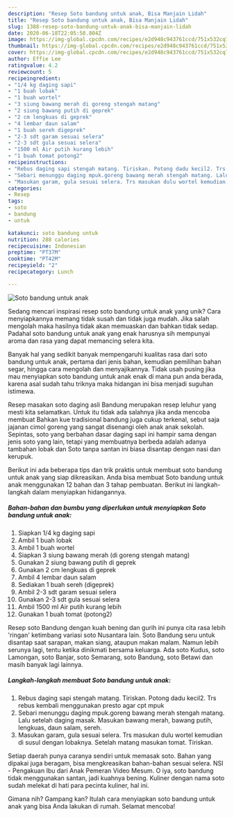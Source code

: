 ```yaml
---
description: "Resep Soto bandung untuk anak, Bisa Manjain Lidah"
title: "Resep Soto bandung untuk anak, Bisa Manjain Lidah"
slug: 1388-resep-soto-bandung-untuk-anak-bisa-manjain-lidah
date: 2020-06-18T22:05:58.804Z
image: https://img-global.cpcdn.com/recipes/e2d948c943761ccd/751x532cq70/soto-bandung-untuk-anak-foto-resep-utama.jpg
thumbnail: https://img-global.cpcdn.com/recipes/e2d948c943761ccd/751x532cq70/soto-bandung-untuk-anak-foto-resep-utama.jpg
cover: https://img-global.cpcdn.com/recipes/e2d948c943761ccd/751x532cq70/soto-bandung-untuk-anak-foto-resep-utama.jpg
author: Effie Lee
ratingvalue: 4.2
reviewcount: 5
recipeingredient:
- "1/4 kg daging sapi"
- "1 buah lobak"
- "1 buah wortel"
- "3 siung bawang merah di goreng stengah matang"
- "2 siung bawang putih di geprek"
- "2 cm lengkuas di geprek"
- "4 lembar daun salam"
- "1 buah sereh digeprek"
- "2-3 sdt garam sesuai selera"
- "2-3 sdt gula sesuai selera"
- "1500 ml Air putih kurang lebih"
- "1 buah tomat potong2"
recipeinstructions:
- "Rebus daging sapi stengah matang. Tiriskan. Potong dadu kecil2. Trs rebus kembali menggunakan presto agar cpt mpuk"
- "Sebari menunggu daging mpuk.goreng bawang merah stengah matang. Lalu setelah daging masak. Masukan bawang merah, bawang putih, lengkuas, daun salam, sereh."
- "Masukan garam, gula sesuai selera. Trs masukan dulu wortel kemudian di susul dengan lobaknya. Setelah matang masukan tomat. Tiriskan."
categories:
- Resep
tags:
- soto
- bandung
- untuk

katakunci: soto bandung untuk 
nutrition: 288 calories
recipecuisine: Indonesian
preptime: "PT37M"
cooktime: "PT42M"
recipeyield: "2"
recipecategory: Lunch

---
```



![Soto bandung untuk anak](https://img-global.cpcdn.com/recipes/e2d948c943761ccd/751x532cq70/soto-bandung-untuk-anak-foto-resep-utama.jpg)

Sedang mencari inspirasi resep soto bandung untuk anak yang unik? Cara menyiapkannya memang tidak susah dan tidak juga mudah. Jika salah mengolah maka hasilnya tidak akan memuaskan dan bahkan tidak sedap. Padahal soto bandung untuk anak yang enak harusnya sih mempunyai aroma dan rasa yang dapat memancing selera kita.

Banyak hal yang sedikit banyak mempengaruhi kualitas rasa dari soto bandung untuk anak, pertama dari jenis bahan, kemudian pemilihan bahan segar, hingga cara mengolah dan menyajikannya. Tidak usah pusing jika mau menyiapkan soto bandung untuk anak enak di mana pun anda berada, karena asal sudah tahu triknya maka hidangan ini bisa menjadi suguhan istimewa.

Resep masakan soto daging asli Bandung merupakan resep leluhur yang mesti kita selamatkan. Untuk itu tidak ada salahnya jika anda mencoba membuat Bahkan kue tradisional bandung juga cukup terkenal, sebut saja jajanan cimol goreng yang sangat disenangi oleh anak anak sekolah. Sepintas, soto yang berbahan dasar daging sapi ini hampir sama dengan jenis soto yang lain, tetapi yang membuatnya berbeda adalah adanya tambahan lobak dan Soto tanpa santan ini biasa disantap dengan nasi dan kerupuk.


Berikut ini ada beberapa tips dan trik praktis untuk membuat soto bandung untuk anak yang siap dikreasikan. Anda bisa membuat Soto bandung untuk anak menggunakan 12 bahan dan 3 tahap pembuatan. Berikut ini langkah-langkah dalam menyiapkan hidangannya.

<!--inarticleads1-->

##### Bahan-bahan dan bumbu yang diperlukan untuk menyiapkan Soto bandung untuk anak:

1. Siapkan 1/4 kg daging sapi
1. Ambil 1 buah lobak
1. Ambil 1 buah wortel
1. Siapkan 3 siung bawang merah (di goreng stengah matang)
1. Gunakan 2 siung bawang putih di geprek
1. Gunakan 2 cm lengkuas di geprek
1. Ambil 4 lembar daun salam
1. Sediakan 1 buah sereh (digeprek)
1. Ambil 2-3 sdt garam sesuai selera
1. Gunakan 2-3 sdt gula sesuai selera
1. Ambil 1500 ml Air putih kurang lebih
1. Gunakan 1 buah tomat (potong2)


Resep soto Bandung dengan kuah bening dan gurih ini punya cita rasa lebih &#39;ringan&#39; ketimbang variasi soto Nusantara lain. Soto Bandung seru untuk disantap saat sarapan, makan siang, ataupun makan malam. Namun lebih serunya lagi, tentu ketika dinikmati bersama keluarga. Ada soto Kudus, soto Lamongan, soto Banjar, soto Semarang, soto Bandung, soto Betawi dan masih banyak lagi lainnya. 

<!--inarticleads2-->

##### Langkah-langkah membuat Soto bandung untuk anak:

1. Rebus daging sapi stengah matang. Tiriskan. Potong dadu kecil2. Trs rebus kembali menggunakan presto agar cpt mpuk
1. Sebari menunggu daging mpuk.goreng bawang merah stengah matang. Lalu setelah daging masak. Masukan bawang merah, bawang putih, lengkuas, daun salam, sereh.
1. Masukan garam, gula sesuai selera. Trs masukan dulu wortel kemudian di susul dengan lobaknya. Setelah matang masukan tomat. Tiriskan.


Setiap daerah punya caranya sendiri untuk memasak soto. Bahan yang dipakai juga beragam, bisa mengkreasikan bahan-bahan sesuai selera. NSI - Pengakuan Ibu dari Anak Pemeran Video Mesum. O iya, soto bandung tidak menggunakan santan, jadi kuahnya bening. Kuliner dengan nama soto sudah melekat di hati para pecinta kuliner, hal ini. 

Gimana nih? Gampang kan? Itulah cara menyiapkan soto bandung untuk anak yang bisa Anda lakukan di rumah. Selamat mencoba!
